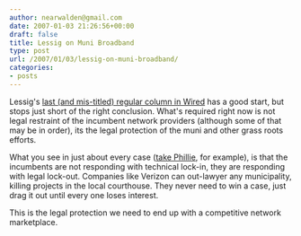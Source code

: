 ```yaml
---
author: nearwalden@gmail.com
date: 2007-01-03 21:26:56+00:00
draft: false
title: Lessig on Muni Broadband
type: post
url: /2007/01/03/lessig-on-muni-broadband/
categories:
- posts
---
```


Lessig's [last (and mis-titled) regular column in Wired](http://www.wired.com/wired/archive/15.01/posts.html?pg=6) has a good start, but stops just short of the right conclusion.  What's required right now is not legal restraint of the incumbent network providers (although some of that may be in order), its the legal protection of the muni and other grass roots efforts.





What you see in just about every case ([take Phillie](http://government.zdnet.com/?p=1999), for example), is that the incumbents are not responding with technical lock-in, they are responding with legal lock-out.  Companies like Verizon can out-lawyer any municipality, killing projects in the local courthouse.  They never need to win a case, just drag it out until every one loses interest.





This is the legal protection we need to end up with a competitive network marketplace.



